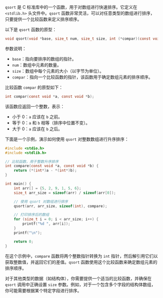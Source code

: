 `qsort` 是 C 标准库中的一个函数，用于对数组进行快速排序。它定义在 `<stdlib.h>` 头文件中。`qsort` 函数非常灵活，可以对任意类型的数组进行排序，只要提供一个比较函数来定义排序顺序。

以下是 `qsort` 函数的原型：

```c
void qsort(void *base, size_t num, size_t size, int (*compar)(const void *, const void *));
```

参数说明：
- `base`：指向要排序的数组的指针。
- `num`：数组中元素的数量。
- `size`：数组中每个元素的大小（以字节为单位）。
- `compar`：指向一个比较函数的指针，该函数用于确定数组元素的排序顺序。

比较函数 `compar` 的原型如下：

```c
int compar(const void *a, const void *b);
```

该函数应返回一个整数，表示：
- 小于 0：`a` 应该在 `b` 之前。
- 等于 0：`a` 和 `b` 相等（排序中位置不变）。
- 大于 0：`a` 应该在 `b` 之后。

下面是一个示例，演示如何使用 `qsort` 对整数数组进行升序排序：

```c
#include <stdio.h>
#include <stdlib.h>

// 比较函数，用于整数升序排序
int compare(const void *a, const void *b) {
    return (*(int*)a - *(int*)b);
}

int main() {
    int arr[] = {5, 2, 9, 1, 5, 6};
    size_t arr_size = sizeof(arr) / sizeof(arr[0]);

    // 使用 qsort 对数组进行排序
    qsort(arr, arr_size, sizeof(int), compare);

    // 打印排序后的数组
    for (size_t i = 0; i < arr_size; i++) {
        printf("%d ", arr[i]);
    }
    printf("\n");

    return 0;
}
```

在这个示例中，`compare` 函数将两个整数指针转换为 `int` 指针，然后解引用它们以获取整数值，并返回它们的差值。`qsort` 函数使用这个比较函数来确定数组元素的排序顺序。

对于其他类型的数据（如结构体），你需要提供一个适当的比较函数，并确保在 `qsort` 调用中正确设置 `size` 参数。例如，对于一个包含多个字段的结构体数组，你可能需要根据某个特定字段进行排序。